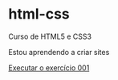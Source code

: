 # html-css
 Curso de HTML5 e CSS3

 Estou aprendendo a criar sites

 <a href="https://francklinmauricio.github.io/html-css/exercicios/ex001/">Executar o exercício 001</a>
